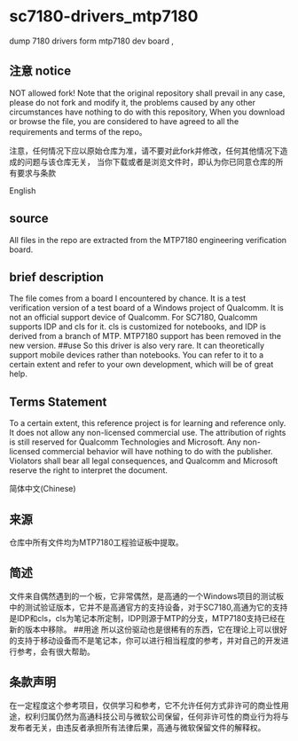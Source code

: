 # sc7180-drivers_mtp7180
dump 7180 drivers form mtp7180 dev board  ,
## 注意 notice
NOT allowed fork!
Note that the original repository shall prevail in any case, please do not fork and modify it, the problems caused by any other circumstances have nothing to do with this repository,
When you download or browse the file, you are considered to have agreed to all the requirements and terms of the repo。

注意，任何情况下应以原始仓库为准，请不要对此fork并修改，任何其他情况下造成的问题与该仓库无关，
当你下载或者是浏览文件时，即认为你已同意仓库的所有要求与条款

English
 ## source
 All files in the repo are extracted from the MTP7180 engineering verification board.

 ## brief description
 The file comes from a board I encountered by chance. It is a test verification version of a test board of a Windows project of Qualcomm. It is not an official support device of Qualcomm. For SC7180, Qualcomm supports IDP and cls for it.  cls is customized for notebooks, and IDP is derived from a branch of MTP. MTP7180 support has been removed in the new version.
 ##use
 So this driver is also very rare. It can theoretically support mobile devices rather than notebooks. You can refer to it to a certain extent and refer to your own development, which will be of great help.
 ## Terms Statement
 To a certain extent, this reference project is for learning and reference only. It does not allow any non-licensed commercial use. The attribution of rights is still reserved for Qualcomm Technologies and Microsoft. Any non-licensed commercial behavior will have nothing to do with the publisher.  Violators shall bear all legal consequences, and Qualcomm and Microsoft reserve the right to interpret the document.

简体中文(Chinese)
## 来源
仓库中所有文件均为MTP7180工程验证板中提取。
## 简述
文件来自偶然遇到的一个板，它非常偶然，是高通的一个Windows项目的测试板中的测试验证版本，它并不是高通官方的支持设备，对于SC7180,高通为它的支持是IDP和cls，cls为笔记本所定制，IDP则源于MTP的分支，MTP7180支持已经在新的版本中移除。
##用途
所以这份驱动也是很稀有的东西，它在理论上可以很好的支持于移动设备而不是笔记本，你可以进行相当程度的参考，并对自己的开发进行参考，会有很大帮助。
## 条款声明
在一定程度这个参考项目，仅供学习和参考，它不允许任何方式非许可的商业性用途，权利归属仍然为高通科技公司与微软公司保留，任何非许可性的商业行为将与发布者无关，由违反者承担所有法律后果，高通与微软保留文件的解释权。

